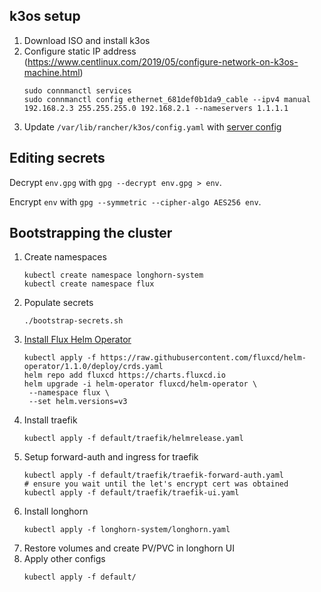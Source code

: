 ## k3os setup
1. Download ISO and install k3os
1. Configure static IP address (https://www.centlinux.com/2019/05/configure-network-on-k3os-machine.html)
    ```
    sudo connmanctl services
    sudo connmanctl config ethernet_681def0b1da9_cable --ipv4 manual 192.168.2.3 255.255.255.0 192.168.2.1 --nameservers 1.1.1.1
    ```
1. Update `/var/lib/rancher/k3os/config.yaml` with [server config](k3os/config.yaml)

## Editing secrets
Decrypt `env.gpg` with `gpg --decrypt env.gpg > env`.

Encrypt `env` with `gpg --symmetric --cipher-algo AES256 env`.

## Bootstrapping the cluster
1. Create namespaces
   ```
   kubectl create namespace longhorn-system
   kubectl create namespace flux
   ```
1. Populate secrets
   ```
   ./bootstrap-secrets.sh
   ```
1. [Install Flux Helm Operator](https://docs.fluxcd.io/projects/helm-operator/en/stable/get-started/quickstart/#install-the-helm-operator)
   ```
   kubectl apply -f https://raw.githubusercontent.com/fluxcd/helm-operator/1.1.0/deploy/crds.yaml
   helm repo add fluxcd https://charts.fluxcd.io
   helm upgrade -i helm-operator fluxcd/helm-operator \
    --namespace flux \
    --set helm.versions=v3
   ```
1. Install traefik
   ```
   kubectl apply -f default/traefik/helmrelease.yaml
   ```
1. Setup forward-auth and ingress for traefik
   ```
   kubectl apply -f default/traefik/traefik-forward-auth.yaml
   # ensure you wait until the let's encrypt cert was obtained
   kubectl apply -f default/traefik/traefik-ui.yaml
   ```
1. Install longhorn
   ```
   kubectl apply -f longhorn-system/longhorn.yaml
   ```
1. Restore volumes and create PV/PVC in longhorn UI
1. Apply other configs
   ```
   kubectl apply -f default/
   ```
